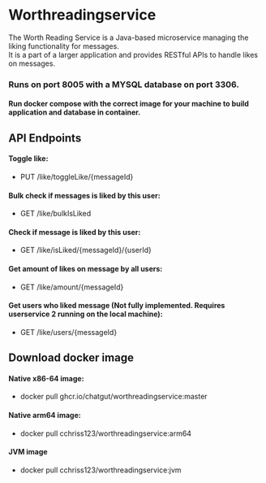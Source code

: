 # Worthreadingservice

The Worth Reading Service is a Java-based microservice managing the liking functionality for messages. \
It is a part of a larger application and provides RESTful APIs to handle likes on messages.

### Runs on port 8005 with a MYSQL database on port 3306.

#### Run docker compose with the correct image for your machine to build application and database in container.

## API Endpoints

#### Toggle like: 
- PUT /like/toggleLike/{messageId}

#### Bulk check if messages is liked by this user: 
- GET /like/bulkIsLiked

#### Check if message is liked by this user: 
- GET /like/isLiked/{messageId}/{userId}
 
#### Get amount of likes on message by all users: 
- GET /like/amount/{messageId}

#### Get users who liked message (Not fully implemented. Requires userservice 2 running on the local machine):
- GET /like/users/{messageId}

## Download docker image
#### Native x86-64 image:
- docker pull ghcr.io/chatgut/worthreadingservice:master

#### Native arm64 image:
- docker pull cchriss123/worthreadingservice:arm64

#### JVM image
- docker pull cchriss123/worthreadingservice:jvm
